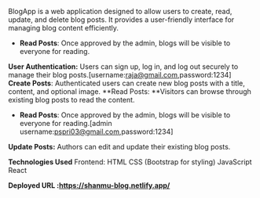 BlogApp is a web application designed to allow users to create, read, update, and delete blog posts. It provides a user-friendly interface for managing blog content efficiently.

- **Read Posts**: Once approved by the admin, blogs will be visible to everyone for reading.

**User Authentication:** Users can sign up, log in, and log out securely to manage their blog posts.[username:raja@gmail.com,password:1234]
**Create Posts**: Authenticated users can create new blog posts with a title, content, and optional image.
**Read Posts: **Visitors can browse through existing blog posts to read the content.
- **Read Posts**: Once approved by the admin, blogs will be visible to everyone for reading.[admin username:pspri03@gmail.com,password:1234]

**Update Posts:** Authors can edit and update their existing blog posts.


**Technologies Used**
Frontend:
HTML
CSS (Bootstrap for styling)
JavaScript 
React

**Deployed URL :https://shanmu-blog.netlify.app/**
